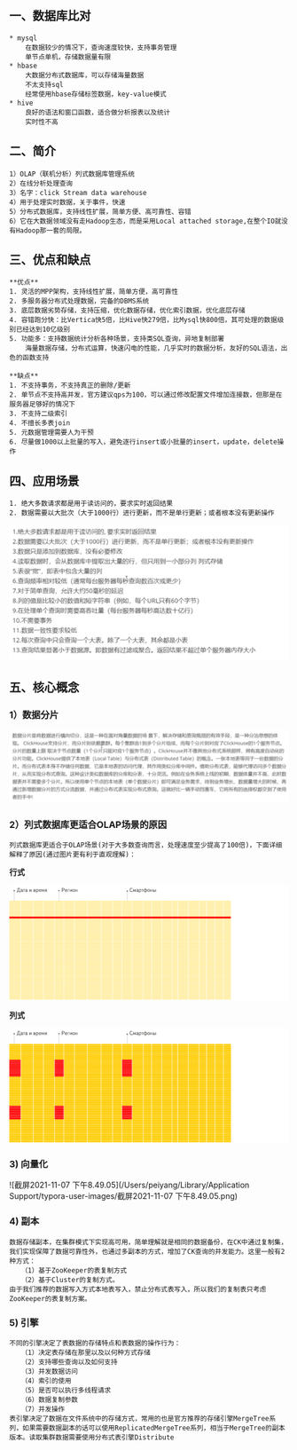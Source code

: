 ## 一、数据库比对

```
* mysql
	在数据较少的情况下，查询速度较快，支持事务管理
	单节点单机，存储数据量有限
* hbase
	大数据分布式数据库，可以存储海量数据
	不太支持sql
	经常使用hbase存储标签数据，key-value模式
* hive
	良好的语法和窗口函数，适合做分析报表以及统计
	实时性不高
```

## 二、简介

```
1）OLAP（联机分析）列式数据库管理系统
2）在线分析处理查询
3）名字：click Stream data warehouse
4）用于处理实时数据，关于事件，快速
5）分布式数据库，支持线性扩展，简单方便、高可靠性、容错
6）它在大数据领域没有走Hadoop生态，而是采用Local attached storage,在整个IO就没有Hadoop那一套的局限。
```

## 三、优点和缺点

```
**优点**
1. 灵活的MPP架构，支持线性扩展，简单方便，高可靠性
2. 多服务器分布式处理数据，完备的DBMS系统
3. 底层数据劣势存储，支持压缩，优化数据存储，优化索引数据，优化底层存储
4. 容错跑分快：比Vertica快5倍，比Hive快279倍，比Mysql快800倍，其可处理的数据级别已经达到10亿级别
5. 功能多：支持数据统计分析各种场景，支持类SQL查询，异地复制部署
	海量数据存储，分布式运算，快速闪电的性能，几乎实时的数据分析，友好的SQL语法，出色的函数支持

**缺点**
1. 不支持事务，不支持真正的删除/更新
2. 单节点不支持高并发，官方建议qps为100，可以通过修改配置文件增加连接数，但那是在服务器足够好的情况下
3. 不支持二级索引
4. 不擅长多表join
5. 元数据管理需要人为干预
6. 尽量做1000以上批量的写入，避免逐行insert或小批量的insert，update，delete操作
```

## 四、应用场景

```
1. 绝大多数请求都是用于读访问的，要求实时返回结果
2. 数据需要以大批次（大于1000行）进行更新，而不是单行更新；或者根本没有更新操作
```

![image-20211105151434457](https://raw.githubusercontent.com/DataDevLPY/TyporaPicStore/main/Pictureimage-20211105151434457.png?token=AWS37JJDV5RESUNARRIFKIDBTJFG4)

## 五、核心概念

### 1）数据分片

![image-20211105151719567](https://raw.githubusercontent.com/DataDevLPY/TyporaPicStore/main/Pictureimage-20211105151719567.png?token=AWS37JNZXDXNE3AB6OG2VA3BTJFH6)

### 2）列式数据库更适合OLAP场景的原因[ ](https://clickhouse.com/docs/zh/#lie-shi-shu-ju-ku-geng-gua-he-olapchang-jing-de-yuan-yin)

```
列式数据库更适合于OLAP场景(对于大多数查询而言，处理速度至少提高了100倍)，下面详细解释了原因(通过图片更有利于直观理解)：
```

**行式**

![Row oriented](https://raw.githubusercontent.com/DataDevLPY/TyporaPicStore/main/Picturerow-oriented.gif?token=AWS37JIXUVT5GDSDKS6GFCDBTJGX6)

**列式**

![Column oriented](https://raw.githubusercontent.com/DataDevLPY/TyporaPicStore/main/Picturecolumn-oriented-20211121214611403.gif?token=AWS37JKLGNRDCPBVJ6OA7A3BTJG6C)

### 3) 向量化

![截屏2021-11-07 下午8.49.05](/Users/peiyang/Library/Application Support/typora-user-images/截屏2021-11-07 下午8.49.05.png)

### 4) 副本

```
数据存储副本，在集群模式下实现高可用，简单理解就是相同的数据备份，在CK中通过复制集，我们实现保障了数据可靠性外，也通过多副本的方式，增加了CK查询的并发能力。这里一般有2种方式：
​	（1）基于ZooKeeper的表复制方式
​	（2）基于Cluster的复制方式。
由于我们推荐的数据写入方式本地表写入，禁止分布式表写入，所以我们的复制表只考虑ZooKeeper的表复制方案。
```

### 5) 引擎

```
不同的引擎决定了表数据的存储特点和表数据的操作行为：
​	（1）决定表存储在那里以及以何种方式存储
​	（2）支持哪些查询以及如何支持
​	（3）并发数据访问
​	（4）索引的使用
​	（5）是否可以执行多线程请求
​	（6）数据复制参数
​	（7）并发操作
表引擎决定了数据在文件系统中的存储方式，常用的也是官方推荐的存储引擎MergeTree系列，如果需要数据副本的话可以使用ReplicatedMergeTree系列，相当于MergeTree的副本版本。读取集群数据需要使用分布式表引擎Distribute
```













